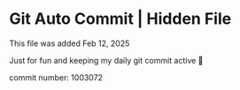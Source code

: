 # Git Auto Commit | Hidden File

This file was added Feb 12, 2025

Just for fun and keeping my daily git commit active 🤪

commit number: 1003072
